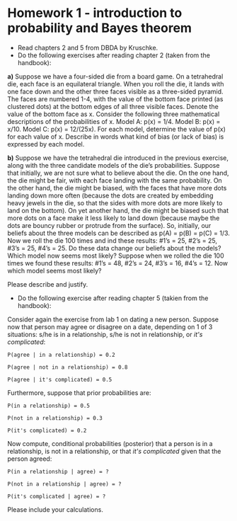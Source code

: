 # Homework 1 - introduction to probability and Bayes theorem

- Read chapters 2 and 5 from DBDA by Kruschke.
- Do the following exercises after reading chapter 2 (taken from the handbook):

**a)** Suppose we have a four-sided die from a board game. On
a tetrahedral die, each face is an equilateral triangle. When you roll the die, it lands with one face down and the other three faces visible as a three-sided pyramid. The faces are numbered 1-4, with the value of the bottom face printed (as clustered dots) at the bottom edges of all three visible faces. Denote the value of the bottom face as x. Consider the following three mathematical descriptions of the probabilities of x. Model A: p(x) = 1/4. Model B: p(x) = x/10. Model C: p(x) = 12/(25x). For each model, determine the
value of p(x) for each value of x. Describe in words what kind of bias (or lack of bias) is
expressed by each model.

**b)** Suppose we have the tetrahedral die introduced in the previous exercise, along with the three candidate models of the die’s probabilities. Suppose that initially, we are not sure what to believe about the die. On the one hand, the die might be fair, with each face landing with the same probability. On the other hand, the die
might be biased, with the faces that have more dots landing down more often (because
the dots are created by embedding heavy jewels in the die, so that the sides with more
dots are more likely to land on the bottom). On yet another hand, the die might be biased such that more dots on a face make it less likely to land down (because maybe
the dots are bouncy rubber or protrude from the surface). So, initially, our beliefs about
the three models can be described as p(A) = p(B) = p(C) = 1/3. Now we roll the
die 100 times and ind these results: #1’s = 25, #2’s = 25, #3’s = 25, #4’s = 25. Do
these data change our beliefs about the models? Which model now seems most likely?
Suppose when we rolled the die 100 times we found these results: #1’s = 48, #2’s = 24, #3’s = 16, #4’s = 12. Now which model seems most likely?

Please describe and justify.

- Do the following exercise after reading chapter 5 (takien from the handbook):

Consider again the exercise from lab 1 on dating a new person. Suppose now that person may agree or disagree on a date, depending on 1 of 3 situations: s/he is in a relationship, s/he is not in relationship, or *it's complicated*:

```
P(agree | in a relationship) = 0.2

P(agree | not in a relationship) = 0.8

P(agree | it's complicated) = 0.5
```

Furthermore, suppose that prior probabilities are:

```
P(in a relationship) = 0.5

P(not in a relationship) = 0.3

P(it's complicated) = 0.2
```

Now compute, conditional probabilities (posterior) that a person is in a relationship, is not in a relationship, or that *it's complicated* given that the person agreed:

```
P(in a relationship | agree) = ?

P(not in a relationship | agree) = ?

P(it's complicated | agree) = ?
```

Please include your calculations.
